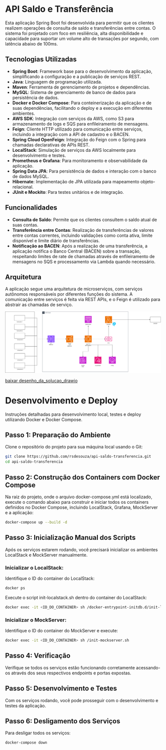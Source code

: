 # API Saldo e Transferência

Esta aplicação Spring Boot foi desenvolvida para permitir que os clientes realizem operações de consulta de saldo e transferências entre contas. O sistema foi projetado com foco em resiliência, alta disponibilidade e capacidade para suportar um volume alto de transações por segundo, com latência abaixo de 100ms.

## Tecnologias Utilizadas

- **Spring Boot**: Framework base para o desenvolvimento da aplicação, simplificando a configuração e a publicação de serviços REST.
- **Java**: Linguagem de programação utilizada.
- **Maven**: Ferramenta de gerenciamento de projetos e dependências.
- **MySQL**: Sistema de gerenciamento de banco de dados para persistência de dados.
- **Docker e Docker Compose**: Para conteinerização da aplicação e de suas dependências, facilitando o deploy e a execução em diferentes ambientes.
- **AWS SDK**: Integração com serviços da AWS, como S3 para armazenamento de logs e SQS para enfileiramento de mensagens.
- **Feign**: Cliente HTTP utilizado para comunicação entre serviços, incluindo a integração com a API de cadastro e o BACEN.
- **Spring Cloud OpenFeign**: Integração do Feign com o Spring para chamadas declarativas de APIs REST.
- **LocalStack**: Simulação de serviços da AWS localmente para desenvolvimento e testes.
- **Prometheus e Grafana**: Para monitoramento e observabilidade da aplicação.
- **Spring Data JPA**: Para persistência de dados e interação com o banco de dados MySQL.
- **Hibernate**: Implementação de JPA utilizada para mapeamento objeto-relacional.
- **JUnit e Mockito**: Para testes unitários e de integração.

## Funcionalidades

- **Consulta de Saldo**: Permite que os clientes consultem o saldo atual de suas contas.
- **Transferência entre Contas**: Realização de transferências de valores entre contas correntes, incluindo validações como conta ativa, limite disponível e limite diário de transferências.
- **Notificação ao BACEN**: Após a realização de uma transferência, a aplicação notifica o Banco Central (BACEN) sobre a transação, respeitando limites de rate de chamadas através de enfileiramento de mensagens no SQS e processamento via Lambda quando necessário.

## Arquitetura

A aplicação segue uma arquitetura de microserviços, com serviços autônomos responsáveis por diferentes funções do sistema. A comunicação entre serviços é feita via REST APIs, e o Feign é utilizado para abstrair as chamadas de serviço.

![Arquitetura da Aplicação](./docs/desenho-solucao-aws-api-saldo-transferencia_V.0.png)

[baixar desenho_da_solucao_drawio](./docs/desenho-solucao-aws-api-saldo-transferencia_V.0.drawio)

# Desenvolvimento e Deploy

Instruções detalhadas para desenvolvimento local, testes e deploy utilizando Docker e Docker Compose.

## Passo 1: Preparação do Ambiente

Clone o repositório do projeto para sua máquina local usando o Git:

```bash
git clone https://github.com/rsdesouza/api-saldo-transferencia.git
cd api-saldo-transferencia
```

## Passo 2: Construção dos Containers com Docker Compose

Na raiz do projeto, onde o arquivo docker-compose.yml está localizado, execute o comando abaixo para construir e iniciar todos os containers definidos no Docker Compose, incluindo LocalStack, Grafana, MockServer e a aplicação:

```bash
docker-compose up --build -d
```

## Passo 3: Inicialização Manual dos Scripts

Após os serviços estarem rodando, você precisará inicializar os ambientes LocalStack e MockServer manualmente.

### Inicializar o LocalStack:
Identifique o ID do container do LocalStack:

```bash
docker ps
```
Execute o script init-localstack.sh dentro do container do LocalStack:
```bash
docker exec -it <ID_DO_CONTAINER> sh /docker-entrypoint-initdb.d/init-localstack.sh
```
### Inicializar o MockServer:
Identifique o ID do container do MockServer e execute:

```bash
docker exec -it <ID_DO_CONTAINER> sh /init-mockserver.sh
```

## Passo 4: Verificação

Verifique se todos os serviços estão funcionando corretamente acessando-os através dos seus respectivos endpoints e portas expostas.

## Passo 5: Desenvolvimento e Testes
Com os serviços rodando, você pode prosseguir com o desenvolvimento e testes da aplicação.

## Passo 6: Desligamento dos Serviços

Para desligar todos os serviços:

```bash
docker-compose down
```
